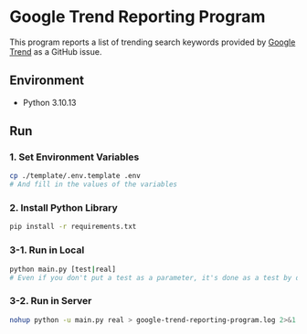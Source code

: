 # Google Trend Reporting Program
This program reports a list of trending search keywords provided by [Google Trend](https://trends.google.com/trends/trendingsearches/daily) as a GitHub issue.

## Environment
- Python 3.10.13

## Run

### 1. Set Environment Variables
```bash
cp ./template/.env.template .env
# And fill in the values of the variables
```

### 2. Install Python Library
```bash
pip install -r requirements.txt
```

### 3-1. Run in Local
```bash
python main.py [test|real]
# Even if you don't put a test as a parameter, it's done as a test by default
```

### 3-2. Run in Server
```bash
nohup python -u main.py real > google-trend-reporting-program.log 2>&1 < /dev/null &
```